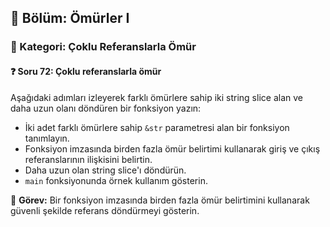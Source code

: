## 📘 Bölüm: Ömürler I  
### 🔹 Kategori: Çoklu Referanslarla Ömür  
#### ❓ Soru 72: Çoklu referanslarla ömür

Aşağıdaki adımları izleyerek farklı ömürlere sahip iki string slice alan ve daha uzun olanı döndüren bir fonksiyon yazın:

- İki adet farklı ömürlere sahip `&str` parametresi alan bir fonksiyon tanımlayın.
- Fonksiyon imzasında birden fazla ömür belirtimi kullanarak giriş ve çıkış referanslarının ilişkisini belirtin.
- Daha uzun olan string slice'ı döndürün.
- `main` fonksiyonunda örnek kullanım gösterin.

🔧 **Görev:** Bir fonksiyon imzasında birden fazla ömür belirtimini kullanarak güvenli şekilde referans döndürmeyi gösterin.
